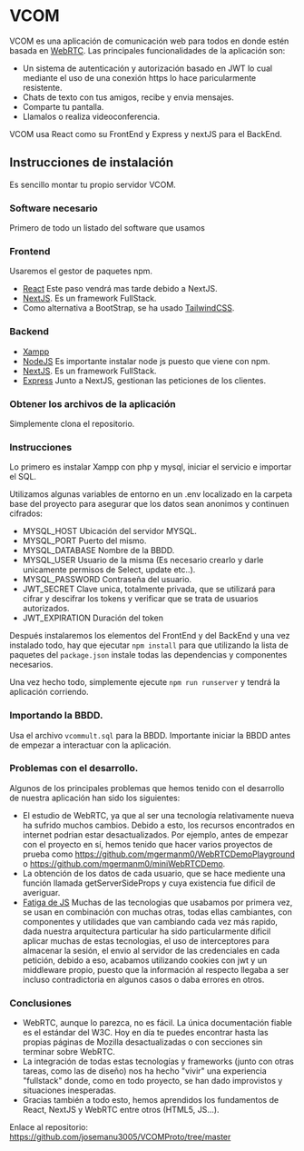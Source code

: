# VCOM

VCOM es una aplicación de comunicación web para todos en donde estén basada en [WebRTC](https://www.w3.org/TR/webrtc/).
Las principales funcionalidades de la aplicación son:
- Un sistema de autenticación y autorización basado en JWT lo cual mediante el uso de una conexión https lo hace paricularmente resistente.
- Chats de texto con tus amigos, recibe y envia mensajes.
- Comparte tu pantalla.
- Llamalos o realiza videoconferencia.

VCOM usa React como su FrontEnd y Express y nextJS para el BackEnd.

## Instrucciones de instalación
Es sencillo montar tu propio servidor VCOM.


### Software necesario
Primero de todo un listado del software que usamos

### Frontend
Usaremos el gestor de paquetes npm. 

- [React](https://es.reactjs.org/docs/create-a-new-react-app.html) Este paso vendrá mas tarde debido a NextJS.
- [NextJS](https://johnserrano.co/blog/introduccion-a-next-js-el-framework-de-react). Es un framework FullStack.
- Como alternativa a BootStrap, se ha usado [TailwindCSS](https://tailwindcss.com/).

### Backend
- [Xampp](https://www.apachefriends.org/es/index.html)
- [NodeJS](https://nodejs.org/es/download/) Es importante instalar node js puesto que viene con npm.
- [NextJS](https://johnserrano.co/blog/introduccion-a-next-js-el-framework-de-react). Es un framework FullStack.
- [Express](https://expressjs.com/es/) Junto a NextJS, gestionan las peticiones de los clientes.



### Obtener los archivos de la aplicación
Simplemente clona el repositorio.


### Instrucciones
Lo primero es instalar Xampp con php y mysql, iniciar el servicio e importar el SQL.

Utilizamos algunas variables de entorno en un .env localizado en la carpeta base del proyecto para asegurar que los datos sean anonimos y continuen cifrados:
- MYSQL_HOST Ubicación del servidor MYSQL.
- MYSQL_PORT Puerto del mismo.
- MYSQL_DATABASE Nombre de la BBDD.
- MYSQL_USER Usuario de la misma (Es necesario crearlo y darle unicamente permisos de Select, update etc..).
- MYSQL_PASSWORD Contraseña del usuario.
- JWT_SECRET Clave unica, totalmente privada, que se utilizará para cifrar y descifrar los tokens y verificar que se trata de usuarios autorizados.
- JWT_EXPIRATION Duración del token

Después instalaremos los elementos del FrontEnd y del BackEnd y una vez instalado todo, hay que ejecutar `npm install` para que utilizando la lista de paquetes del `package.json` instale todas las dependencias y componentes necesarios.

Una vez hecho todo, simplemente ejecute `npm run runserver` y tendrá la aplicación corriendo.



### Importando la BBDD.
Usa el archivo `vcommult.sql` para la BBDD. Importante iniciar la BBDD antes de empezar a interactuar con la aplicación.


### Problemas con el desarrollo.
Algunos de los principales problemas que hemos tenido con el desarrollo de nuestra aplicación han sido los siguientes:

- El estudio de WebRTC, ya que al ser una tecnología relativamente nueva ha sufrido muchos cambios. Debido a esto, los recursos encontrados en internet podrian estar desactualizados. Por ejemplo, antes de empezar con el proyecto en sí, hemos tenido que hacer varios proyectos de prueba como https://github.com/mgermanm0/WebRTCDemoPlayground o https://github.com/mgermanm0/miniWebRTCDemo.
- La obtención de los datos de cada usuario, que se hace mediente una función llamada getServerSideProps y cuya existencia fue dificil de averiguar.
- [Fatiga de JS](https://medium.com/@sergiodxa/sobre-el-ecosistema-y-la-fatiga-de-javascript-73027048413f) Muchas de las tecnologias que usabamos por primera vez, se usan en combinación con muchas otras, todas ellas cambiantes, con componentes y utilidades que van cambiando cada vez más rapido, dada nuestra arquitectura particular ha sido particularmente dificil aplicar muchas de estas tecnologias, el uso de interceptores para almacenar la sesión, el envio al servidor de las credenciales en cada petición, debido a eso, acabamos utilizando cookies con jwt y un middleware propio, puesto que la información al respecto llegaba a ser incluso contradictoria en algunos casos o daba errores en otros.

### Conclusiones
- WebRTC, aunque lo parezca, no es fácil. La única documentación fiable es el estándar del W3C. Hoy en día te puedes encontrar hasta las propias páginas de Mozilla desactualizadas o con secciones sin terminar sobre WebRTC.
- La integración de todas estas tecnologías y frameworks (junto con otras tareas, como las de diseño) nos ha hecho "vivir" una experiencia "fullstack" donde, como en todo proyecto, se han dado improvistos y situaciones inesperadas.
- Gracias también a todo esto, hemos aprendidos los fundamentos de React, NextJS y WebRTC entre otros (HTML5, JS...).

Enlace al repositorio: https://github.com/josemanu3005/VCOMProto/tree/master


